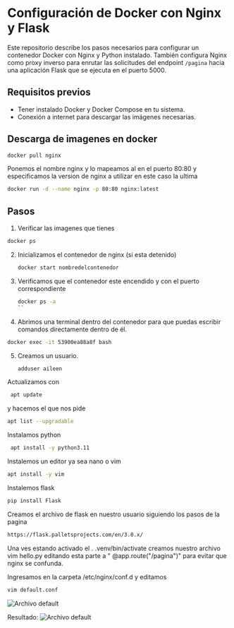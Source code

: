 # Configuración de Docker con Nginx y Flask
Este repositorio describe los pasos necesarios para configurar un contenedor Docker con Nginx y Python instalado. También configura Nginx como proxy inverso para enrutar las solicitudes del endpoint `/pagina` hacia una aplicación Flask que se ejecuta en el puerto 5000.


## Requisitos previos
- Tener instalado Docker y Docker Compose en tu sistema.
- Conexión a internet para descargar las imágenes necesarias.

## Descarga de imagenes en docker
```bash
docker pull nginx
```
 Ponemos el nombre nginx y lo mapeamos al en el puerto 80:80 y especificamos la version de nginx a utilizar en este caso la ultima 
```bash
docker run -d --name nginx -p 80:80 nginx:latest
```
## Pasos

1. Verificar las imagenes que tienes
```bash
docker ps
```
2. Inicializamos el contenedor de nginx (si esta detenido)
   ```bash
   docker start nombredelcontenedor
   ```
3.  Verificamos que el contenedor este encendido y con el puerto correspondiente
     ```bash
     docker ps -a
     ``
4.   Abrimos una terminal dentro del contenedor para que puedas escribir comandos directamente dentro de él.
 ```bash
docker exec -it 53900ea88a8f bash
```
5. Creamos un usuario.
    ```bash
    adduser aileen
    ```
Actualizamos 
con
```bash
 apt update
```
y hacemos el  que nos pide
```bash
apt list --upgradable
```

Instalamos python 
```bash
 apt install -y python3.11 
 ```
Instalemos un editor ya sea nano o vim
```bash
apt install -y vim
```
Instalemos flask
```bash
pip install Flask
```
Creamos el archivo de flask en nuestro usuario siguiendo los pasos de la pagina 
```bash
https://flask.palletsprojects.com/en/3.0.x/
```

Una ves estando  activado el . .venv/bin/activate
creamos nuestro archivo  vim hello.py
editando esta parte a  " @app.route("/pagina")" para evitar que nginx se confunda.

Ingresamos en la carpeta /etc/nginx/conf.d
y editamos
```bash
vim default.conf
```
![Archivo default](images/images.png)

Resultado:
![Archivo default](images/images.png)


